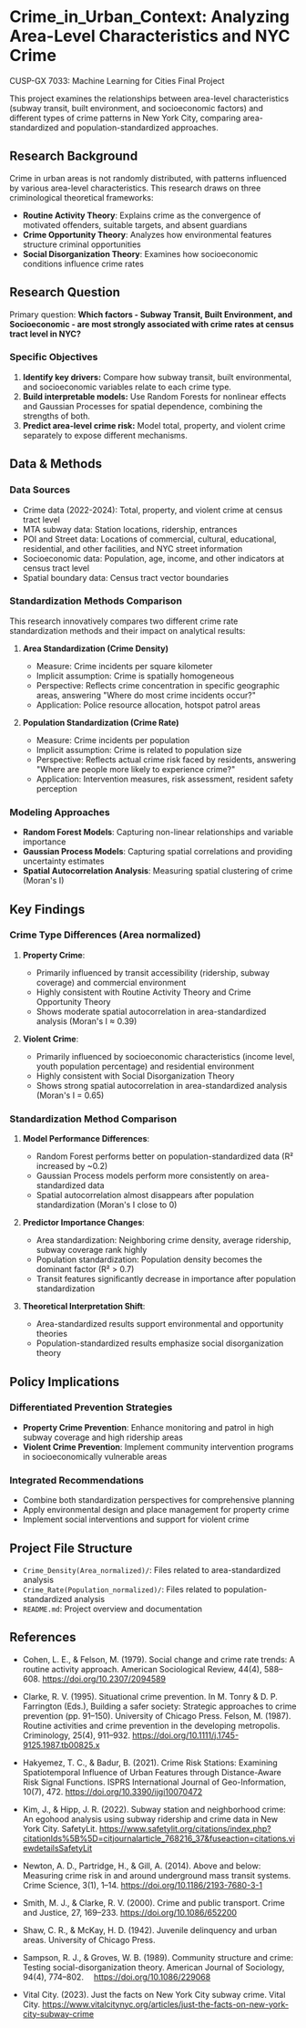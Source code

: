 # Crime_in_Urban_Context: Analyzing Area-Level Characteristics and NYC Crime
CUSP-GX 7033: Machine Learning for Cities Final Project

This project examines the relationships between area-level characteristics (subway transit, built environment, and socioeconomic factors) and different types of crime patterns in New York City, comparing area-standardized and population-standardized approaches.

## Research Background

Crime in urban areas is not randomly distributed, with patterns influenced by various area-level characteristics. This research draws on three criminological theoretical frameworks:

- **Routine Activity Theory**: Explains crime as the convergence of motivated offenders, suitable targets, and absent guardians
- **Crime Opportunity Theory**: Analyzes how environmental features structure criminal opportunities
- **Social Disorganization Theory**: Examines how socioeconomic conditions influence crime rates

## Research Question

Primary question: **Which factors - Subway Transit, Built Environment, and Socioeconomic - are most strongly associated with crime rates at census tract level in NYC?**

### Specific Objectives
1. **Identify key drivers:** Compare how subway transit, built environmental, and socioeconomic variables relate to each crime type.
2. **Build interpretable models:** Use Random Forests for nonlinear effects and Gaussian Processes for spatial dependence, combining the strengths of both.
3. **Predict area-level crime risk:** Model total, property, and violent crime separately to expose different mechanisms.

## Data & Methods

### Data Sources
- Crime data (2022-2024): Total, property, and violent crime at census tract level
- MTA subway data: Station locations, ridership, entrances
- POI and Street data: Locations of commercial, cultural, educational, residential, and other facilities, and NYC street information
- Socioeconomic data: Population, age, income, and other indicators at census tract level
- Spatial boundary data: Census tract vector boundaries

### Standardization Methods Comparison

This research innovatively compares two different crime rate standardization methods and their impact on analytical results:

1. **Area Standardization (Crime Density)**
   - Measure: Crime incidents per square kilometer
   - Implicit assumption: Crime is spatially homogeneous
   - Perspective: Reflects crime concentration in specific geographic areas, answering "Where do most crime incidents occur?"
   - Application: Police resource allocation, hotspot patrol areas

2. **Population Standardization (Crime Rate)**
   - Measure: Crime incidents per population
   - Implicit assumption: Crime is related to population size
   - Perspective: Reflects actual crime risk faced by residents, answering "Where are people more likely to experience crime?"
   - Application: Intervention measures, risk assessment, resident safety perception

### Modeling Approaches
- **Random Forest Models**: Capturing non-linear relationships and variable importance
- **Gaussian Process Models**: Capturing spatial correlations and providing uncertainty estimates
- **Spatial Autocorrelation Analysis**: Measuring spatial clustering of crime (Moran's I)

## Key Findings

### Crime Type Differences (Area normalized)

1. **Property Crime**:
   - Primarily influenced by transit accessibility (ridership, subway coverage) and commercial environment
   - Highly consistent with Routine Activity Theory and Crime Opportunity Theory
   - Shows moderate spatial autocorrelation in area-standardized analysis (Moran's I ≈ 0.39)

2. **Violent Crime**:
   - Primarily influenced by socioeconomic characteristics (income level, youth population percentage) and residential environment
   - Highly consistent with Social Disorganization Theory
   - Shows strong spatial autocorrelation in area-standardized analysis (Moran's I = 0.65)

### Standardization Method Comparison

1. **Model Performance Differences**:
   - Random Forest performs better on population-standardized data (R² increased by ~0.2)
   - Gaussian Process models perform more consistently on area-standardized data
   - Spatial autocorrelation almost disappears after population standardization (Moran's I close to 0)

2. **Predictor Importance Changes**:
   - Area standardization: Neighboring crime density, average ridership, subway coverage rank highly
   - Population standardization: Population density becomes the dominant factor (R² > 0.7)
   - Transit features significantly decrease in importance after population standardization

3. **Theoretical Interpretation Shift**:
   - Area-standardized results support environmental and opportunity theories
   - Population-standardized results emphasize social disorganization theory

## Policy Implications

### Differentiated Prevention Strategies
- **Property Crime Prevention**: Enhance monitoring and patrol in high subway coverage and high ridership areas
- **Violent Crime Prevention**: Implement community intervention programs in socioeconomically vulnerable areas

### Integrated Recommendations
- Combine both standardization perspectives for comprehensive planning
- Apply environmental design and place management for property crime
- Implement social interventions and support for violent crime

## Project File Structure

- `Crime_Density(Area_normalized)/`: Files related to area-standardized analysis
- `Crime_Rate(Population_normalized)/`: Files related to population-standardized analysis
- `README.md`: Project overview and documentation

## References

- Cohen, L. E., & Felson, M. (1979). Social change and crime rate trends: A routine activity approach. American Sociological Review, 44(4), 588–608. 
https://doi.org/10.2307/2094589

- Clarke, R. V. (1995). Situational crime prevention. In M. Tonry & D. P. Farrington (Eds.), Building a safer society: Strategic approaches to crime prevention (pp. 91–150). University of Chicago Press.
Felson, M. (1987). Routine activities and crime prevention in the developing metropolis. Criminology, 25(4), 911–932.
https://doi.org/10.1111/j.1745-9125.1987.tb00825.x

- Hakyemez, T. C., & Badur, B. (2021). Crime Risk Stations: Examining Spatiotemporal Influence of Urban Features through Distance-Aware Risk Signal Functions. ISPRS International Journal of Geo-Information, 10(7), 472. 
https://doi.org/10.3390/ijgi10070472

- Kim, J., & Hipp, J. R. (2022). Subway station and neighborhood crime: An egohood analysis using subway ridership and crime data in New York City. SafetyLit. https://www.safetylit.org/citations/index.php?citationIds%5B%5D=citjournalarticle_768216_37&fuseaction=citations.viewdetailsSafetyLit

- Newton, A. D., Partridge, H., & Gill, A. (2014). Above and below: Measuring crime risk in and around underground mass transit systems. Crime Science, 3(1), 1–14.
https://doi.org/10.1186/2193-7680-3-1

- Smith, M. J., & Clarke, R. V. (2000). Crime and public transport. Crime and Justice, 27, 169–233. https://doi.org/10.1086/652200

- Shaw, C. R., & McKay, H. D. (1942). Juvenile delinquency and urban areas. University of Chicago Press.

- Sampson, R. J., & Groves, W. B. (1989). Community structure and crime: Testing social-disorganization theory. American Journal of Sociology, 94(4), 774–802.  
https://doi.org/10.1086/229068

- Vital City. (2023). Just the facts on New York City subway crime. Vital City. https://www.vitalcitynyc.org/articles/just-the-facts-on-new-york-city-subway-crime
